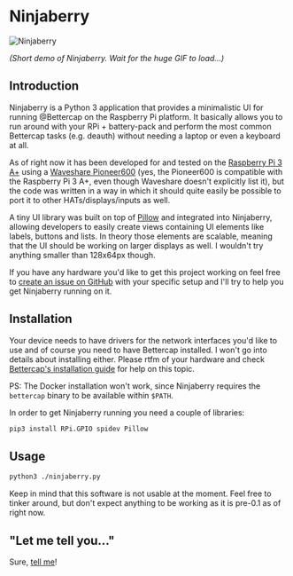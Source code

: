 Ninjaberry
==========

![Ninjaberry](ninjaberry.gif)

*(Short demo of Ninjaberry. Wait for the huge GIF to load...)*

## Introduction

Ninjaberry is a Python 3 application that provides a minimalistic UI for running @Bettercap on the Raspberry Pi platform. It basically allows you to run around with your RPi + battery-pack and perform the most common Bettercap tasks (e.g. deauth) without needing a laptop or even a keyboard at all.

As of right now it has been developed for and tested on the [Raspberry Pi 3 A+](https://www.raspberrypi.org/products/raspberry-pi-3-model-a-plus/) using a [Waveshare Pioneer600](https://www.waveshare.com/pioneer600.htm) (yes, the Pioneer600 is compatible with the Raspberry Pi 3 A+, even though Waveshare doesn't explicitly list it), but the code was written in a way in which it should quite easily be possible to port it to other HATs/displays/inputs as well.

A tiny UI library was built on top of [Pillow](https://pypi.org/project/Pillow/) and integrated into Ninjaberry, allowing developers to easily create views containing UI elements like labels, buttons and lists. In theory those elements are scalable, meaning that the UI should be working on larger displays as well. I wouldn't try anything smaller than 128x64px though.

If you have any hardware you'd like to get this project working on feel free to [create an issue on GitHub](https://github.com/mrusme/ninjaberry/issues/new) with your specific setup and I'll try to help you get Ninjaberry running on it.

## Installation

Your device needs to have drivers for the network interfaces you'd like to use and of course you need to have Bettercap installed. I won't go into details about installing either. Please rtfm of your hardware and check [Bettercap's installation guide](https://www.bettercap.org/installation/#compiling-from-sources) for help on this topic.

PS: The Docker installation won't work, since Ninjaberry requires the `bettercap` binary to be available within `$PATH`.

In order to get Ninjaberry running you need a couple of libraries:

```bash
pip3 install RPi.GPIO spidev Pillow
```

## Usage

```bash
python3 ./ninjaberry.py
```

Keep in mind that this software is not usable at the moment. Feel free to tinker around, but don't expect anything to be working as it is pre-0.1 as of right now.

## "Let me tell you..."

Sure, [tell me](https://twitter.com/intent/tweet?text=@mrusme%20regarding%20Ninjaberry,%20let%20me%20tell%20you%20that...)!
